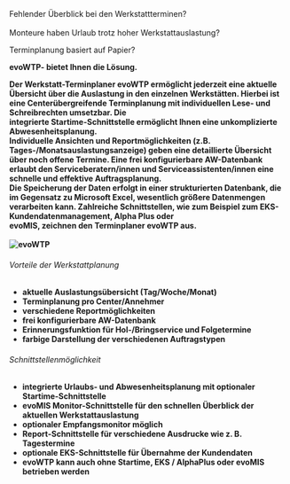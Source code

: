 <div class="col-md-10">
Fehlender Überblick bei den Werkstattterminen?<br>
<br>
Monteure haben Urlaub trotz hoher Werkstattauslastung?<br>

Terminplanung basiert auf Papier?<br>

<strong>evoWTP-<strong>   bietet Ihnen die Lösung.

Der Werkstatt-Terminplaner <strong>evoWTP</strong> ermöglicht jederzeit eine aktuelle Übersicht über die Auslastung in den einzelnen Werkstätten. Hierbei ist eine Centerübergreifende Terminplanung mit individuellen Lese- und Schreibrechten umsetzbar. Die <br> integrierte Startime-Schnittstelle ermöglicht Ihnen eine unkomplizierte Abwesenheitsplanung.<br>
Individuelle Ansichten und Reportmöglichkeiten (z.B. Tages-/Monatsauslastungsanzeige) geben eine detaillierte Übersicht über noch offene Termine. Eine frei konfigurierbare AW-Datenbank erlaubt den Serviceberatern/innen und Serviceassistenten/innen eine <br> schnelle und effektive Auftragsplanung.<br>
Die Speicherung der Daten erfolgt in einer strukturierten Datenbank, die im Gegensatz zu Microsoft Excel, wesentlich größere Datenmengen verarbeiten kann. Zahlreiche Schnittstellen, wie zum Beispiel zum EKS-Kundendatenmanagement, Alpha Plus oder<br> <strong>evoMIS</strong>, zeichnen den Terminplaner <strong>evoWTP</strong> aus.<br>
<br>
<img href="https://fprass99.github.io/homepage-testen/bild.html" src="https://www.evosec.de/files/5613/0010/8857/Werkstattplan_kl.jpg" alt="evoWTP">
<br>
<h6>Vorteile der Werkstattplanung</h6>

+ aktuelle Auslastungsübersicht (Tag/Woche/Monat)
+ Terminplanung pro Center/Annehmer
+ verschiedene Reportmöglichkeiten
+ frei konfigurierbare AW-Datenbank
+ Erinnerungsfunktion für Hol-/Bringservice und Folgetermine
+ farbige Darstellung der verschiedenen Auftragstypen

<h6>Schnittstellenmöglichkeit</h6>

+ integrierte Urlaubs- und Abwesenheitsplanung mit optionaler Startime-Schnittstelle
+ <strong>evoMIS</strong> Monitor-Schnittstelle für den schnellen Überblick der aktuellen Werkstattauslastung
+ optionaler Empfangsmonitor möglich
+ Report-Schnittstelle für verschiedene Ausdrucke wie z. B. Tagestermine
+ optionale EKS-Schnittstelle für Übernahme der Kundendaten
+ <strong>evoWTP</strong> kann auch ohne Startime, EKS / AlphaPlus oder <strong>evoMIS</strong> betrieben werden
</div>

